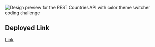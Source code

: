 ![Design preview for the REST Countries API with color theme switcher coding challenge](./design/desktop-preview.jpg)

## Deployed Link

[Link](https://countries-mu-olive.vercel.app/)
